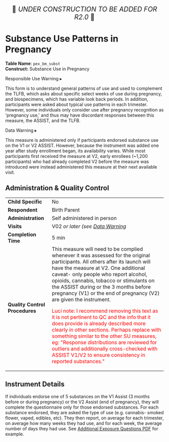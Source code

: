 <p style="text-align: center; font-size: 1.5em;">🚧 <i>UNDER CONSTRUCTION TO BE ADDED FOR R2.0</i> 🚧 </p>

# Substance Use Patterns in Pregnancy
      
**Table Name**: `pex_bm_subst`    
**Construct:** Substance Use in Pregnancy

<div id="alert" class="alert-banner" onclick="toggleCollapse(this)">
  <span class="emoji"><i class="fas fa-exclamation-circle"></i></span>
  <span class="text-with-link">
  <span class="text">Responsible Use Warning</span>
  <a class="anchor-link" href="#alert" title="Copy link">
  <i class="fa-solid fa-link"></i>
  </a>
  </span>
  <span class="arrow">▸</span>
</div>
<div class="alert-collapsible-content">
<p>This form is to understand general patterns of use and used to complement the TLFB, which asks about specific select weeks of use during pregnancy, and biospecimens, which has variable look back periods. In addition, participants were asked about typical use patterns in each trimester. However, some individuals only consider use after pregnancy recognition as 'pregnancy use,' and thus may have discordant responses between this measure, the ASSIST, and the TLFB.</p>
</div>

<div id="warning" class="warning-banner" onclick="toggleCollapse(this)">
  <span class="emoji"><i class="fas fa-exclamation-triangle"></i></span>
  <span class="text-with-link">
  <span class="text">Data Warning</span>
  <a class="anchor-link" href="#warning" title="Copy link">
  <i class="fa-solid fa-link"></i>
  </a>
  </span>
  <span class="arrow">▸</span>
</div>
<div class="warning-collapsible-content">
<p>This measure is administered only if participants endorsed substance use on the V1 or V2 ASSIST. However, because the instrument was added one year after study enrollment began, its availability varies. While most participants first received the measure at V2, early enrollees (~1,200 participants) who had already completed V2 before the measure was introduced were instead administered this measure at their next available visit.</p> 
</div>

## Administration & Quality Control

<table class="table-no-vertical-lines" style="width: 100%; border-collapse: collapse; table-layout: fixed;">
<tbody>
<tr><td><b>Child Specific</b></td>
<td>No</td></tr>
<tr><td><b>Respondent</b></td>
<td>Birth Parent</td></tr>
<tr><td><b>Administration</b></td>
<td style="word-wrap: break-word; white-space: normal;">Self administered in person</td></tr>
<tr><td><b>Visits</b></td>
<td style="word-wrap: break-word; white-space: normal;">V02 <i>or later (see <a href="#warning">Data Warning</a></i></td></tr>
<tr><td><b>Completion Time</b></td>
<td>5 min</td></tr>
<tr><td><b>Quality Control Procedures</b></td>
<td style="word-wrap: break-word; white-space: normal;">This measure will need to be complied whenever it was assessed for the original participants. All others after its launch will have the measure at V2. One additional caveat- only people who report alcohol, opioids, cannabis, tobacco or stimulants on the ASSIST during or the 3 months before pregnancy (V1) or the end of pregnancy (V2) are given the instrument.
<p style="color: red;">Luci note: I recommend removing this text as it is not pertinent to QC and the info that it does provide is already described more clearly in other sections. Perhaps replace with something similar to the other SU measures, eg: "Response distributions are reviewed for outliers and additionally cross-checked with ASSIST V1/V2 to ensure consistency in reported substances." </p>

</td></tr>      
</tbody>
</table>

## Instrument Details

If individuals endorse one of 5 substances on the V1 Assist (3 months before or during pregnancy) or the V2 Assist (end of pregnancy), they will complete the questionnaire only for those endorsed substances. For each substance endorsed, they are asked the type of use (e.g. cannabis- smoked flower, vaped, edibles, etc). They then report, on average for each trimester, on average how many weeks they had use, and for each week, the average number of days they had use. See [Additional Exposure Questions PDF](additional-exp-V2.pdf) for example.

<br>

